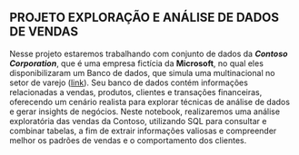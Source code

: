 ## PROJETO EXPLORAÇÃO E ANÁLISE DE DADOS DE VENDAS
Nesse projeto estaremos trabalhando com conjunto de dados da ***Contoso Corporation***, que é uma empresa fictícia da **Microsoft**, no qual eles disponibilizaram um Banco de dados, que simula uma multinacional no setor de varejo ([link](https://www.microsoft.com/en-us/download/details.aspx?id=18279)). Seu banco de dados contém informações relacionadas a vendas, produtos, clientes e transações financeiras, oferecendo um cenário realista para explorar técnicas de análise de dados e gerar insights de negócios.
Neste notebook, realizaremos uma análise exploratória das vendas da Contoso, utilizando SQL para consultar e combinar tabelas, a fim de extrair informações valiosas e compreender melhor os padrões de vendas e o comportamento dos clientes.

